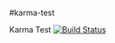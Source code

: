 #karma-test

Karma Test
[![Build Status](https://travis-ci.org/Masysteria/karma-test.svg?branch=travis)](https://travis-ci.org/Masysteria/karma-test)